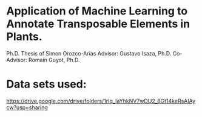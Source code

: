 # Application of Machine Learning to Annotate Transposable Elements in Plants.
Ph.D. Thesis of Simon Orozco-Arias
Advisor: Gustavo Isaza, Ph.D.
Co-Advisor: Romain Guyot, Ph.D.

# Data sets used:
https://drive.google.com/drive/folders/1rIq_IaYhkNV7wDU2_8Gt14keRsAIAycw?usp=sharing
